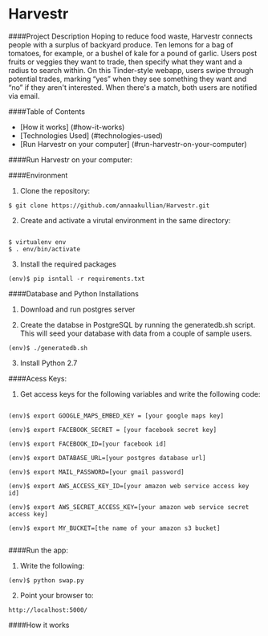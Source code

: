 Harvestr
========

####Project Description
Hoping to reduce food waste, Harvestr connects people with a surplus of backyard produce.  Ten lemons for a bag of tomatoes, for example, or a bushel of kale for a pound of garlic. Users post fruits or veggies they want to trade, then specify what they want and a radius to search within. On this Tinder-style webapp, users swipe through potential trades, marking “yes” when they see something they want and “no” if they aren't interested. When there's a match, both users are notified via email.

####Table of Contents
- [How it works] (#how-it-works)
- [Technologies Used] (#technologies-used)
- [Run Harvestr on your computer] (#run-harvestr-on-your-computer)

####Run Harvestr on your computer:

####Environment

1) Clone the repository:
<pre><code>$ git clone https://github.com/annaakullian/Harvestr.git</code></pre>

2) Create and activate a virutal environment in the same directory:
<pre><code>
$ virtualenv env
$ . env/bin/activate
</code></pre>

3) Install the required packages 
<pre><code>(env)$ pip isntall -r requirements.txt </code></pre>

####Database and Python Installations

1) Download and run postgres server

2) Create the databse in PostgreSQL by running the generatedb.sh script. This will seed your database with data from a couple of sample users.
<pre><code>(env)$ ./generatedb.sh </code></pre>

3) Install Python 2.7

####Acess Keys:

1) Get access keys for the following variables and write the following code:
<pre><code>
(env)$ export GOOGLE_MAPS_EMBED_KEY = [your google maps key]<br/>
(env)$ export FACEBOOK_SECRET = [your facebook secret key]<br/>
(env)$ export FACEBOOK_ID=[your facebook id]<br/>
(env)$ export DATABASE_URL=[your postgres database url]<br/>
(env)$ export MAIL_PASSWORD=[your gmail password]<br/>
(env)$ export AWS_ACCESS_KEY_ID=[your amazon web service access key id]<br/>
(env)$ export AWS_SECRET_ACCESS_KEY=[your amazon web service secret access key]<br/>
(env)$ export MY_BUCKET=[the name of your amazon s3 bucket]<br/>
</code></pre>

####Run the app:

1) Write the following:
<pre><code>(env)$ python swap.py</code></pre>

2) Point your browser to:
<pre><code>http://localhost:5000/</code></pre>

  
####How it works
